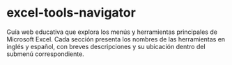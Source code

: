 # excel-tools-navigator
Guía web educativa que explora los menús y herramientas principales de Microsoft Excel. Cada sección presenta los nombres de las herramientas en inglés y español, con breves descripciones y su ubicación dentro del submenú correspondiente.
